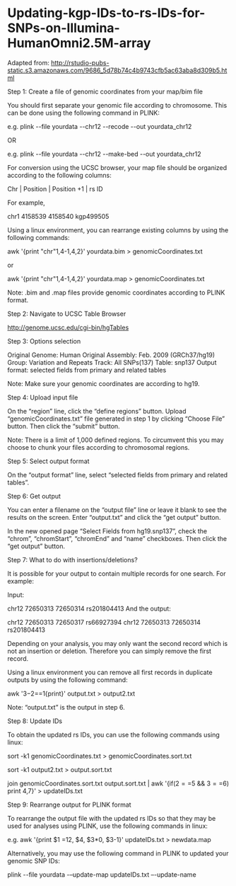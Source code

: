 # Updating-kgp-IDs-to-rs-IDs-for-SNPs-on-Illumina-HumanOmni2.5M-array

Adapted from: http://rstudio-pubs-static.s3.amazonaws.com/9686_5d78b74c4b9743cfb5ac63aba8d309b5.html

Step 1: Create a file of genomic coordinates from your map/bim file

You should first separate your genomic file according to chromosome. This can be done using the following command in PLINK:

e.g. plink --file yourdata --chr12 --recode --out yourdata_chr12

OR

e.g. plink --file yourdata --chr12 --make-bed --out yourdata_chr12

For conversion using the UCSC browser, your map file should be organized according to the following columns:

Chr | Position | Position +1 | rs ID

For example,

chr1 4158539 4158540 kgp499505

Using a linux environment, you can rearrange existing columns by using the following commands:

awk '{print "chr"$1,$4-1,$4,$2}' yourdata.bim > genomicCoordinates.txt

or

awk '{print "chr"$1,$4-1,$4,$2}' yourdata.map > genomicCoordinates.txt

Note: .bim and .map files provide genomic coordinates according to PLINK format.

Step 2: Navigate to UCSC Table Browser

http://genome.ucsc.edu/cgi-bin/hgTables

Step 3: Options selection

Original Genome: Human Original Assembly: Feb. 2009 (GRCh37/hg19) Group: Variation and Repeats Track: All SNPs(137) Table: snp137 Output format: selected fields from primary and related tables

Note: Make sure your genomic coordinates are according to hg19.

Step 4: Upload input file

On the “region” line, click the “define regions” button. Upload “genomicCoordinates.txt” file generated in step 1 by clicking “Choose File” button. Then click the “submit” button.

Note: There is a limit of 1,000 defined regions. To circumvent this you may choose to chunk your files according to chromosomal regions.

Step 5: Select output format

On the “output format” line, select “selected fields from primary and related tables”.

Step 6: Get output

You can enter a filename on the “output file” line or leave it blank to see the results on the screen. Enter “output.txt” and click the “get output” button.

In the new opened page “Select Fields from hg19.snp137”, check the “chrom”, “chromStart”, “chromEnd” and “name” checkboxes. Then click the “get output” button.

Step 7: What to do with insertions/deletions?

It is possible for your output to contain multiple records for one search. For example:

Input:

chr12 72650313 72650314 rs201804413 And the output:

chr12 72650313 72650317 rs66927394 chr12 72650313 72650314 rs201804413

Depending on your analysis, you may only want the second record which is not an insertion or deletion. Therefore you can simply remove the first record.

Using a linux environment you can remove all first records in duplicate outputs by using the following command:

awk '$3-$2==1{print}' output.txt > output2.txt

Note: “output.txt” is the output in step 6.

Step 8: Update IDs

To obtain the updated rs IDs, you can use the following commands using linux:

sort -k1 genomicCoordinates.txt > genomicCoordinates.sort.txt

sort -k1 output2.txt > output.sort.txt

join genomicCoordinates.sort.txt output.sort.txt | awk '{if($2==$5 && $3==$6) print $4,$7}' > updateIDs.txt

Step 9: Rearrange output for PLINK format

To rearrange the output file with the updated rs IDs so that they may be used for analyses using PLINK, use the following commands in linux:

e.g. awk '{print $1 =12, $4, $3*0, $3-1}' updateIDs.txt > newdata.map

Alternatively, you may use the following command in PLINK to updated your genomic SNP IDs:

plink --file yourdata -–update-map updateIDs.txt –-update-name
